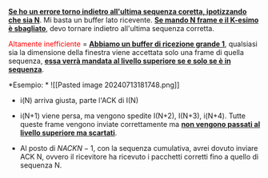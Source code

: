  <b><u>Se ho un errore torno indietro all'ultima sequenza coretta, ipotizzando che sia N</u></b>.
  Mi basta un buffer lato ricevente.  <b><u>Se mando N frame e il K-esimo è sbagliato</u></b>, devo tornare indietro all'ultima sequenza corretta. 
  
  <span style=color:red>Altamente inefficiente</span> = <b><u>Abbiamo un buffer di ricezione grande 1</u></b>, qualsiasi sia la dimensione della finestra viene accettata solo una frame di quella sequenza, <b><u>essa verrà mandata al livello superiore se e solo se è in sequenza</u></b>. 

*Esempio: *
          ![[Pasted image 20240713181748.png]]

- i(N) arriva giusta, parte l'ACK di I(N)

- i(N+1) viene persa, ma vengono spedite I(N+2), I(N+3), i(N+4). Tutte queste frame vengono inviate correttamente ma <b><u>non vengono passati al livello superiore ma scartati</u></b>.

- Al posto di $NACK N-1$, con la sequenza cumulativa, avrei dovuto inviare ACK N, ovvero il ricevitore ha ricevuto i pacchetti corretti fino a quello di sequenza N. 
